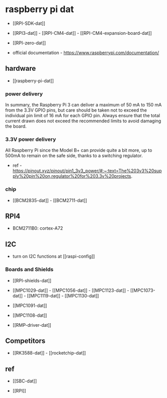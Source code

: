 
# raspberry pi dat 

- [[RPI-SDK-dat]]

- [[RPI3-dat]] - [[RPI-CM4-dat]] - [[RPI-CM4-expansion-board-dat]]

- [[RPI-zero-dat]]

- official documentation - https://www.raspberrypi.com/documentation/

## hardware 

- [[raspberry-pi-dat]]

### power delivery 

In summary, the Raspberry Pi 3 can deliver a maximum of 50 mA to 150 mA from the 3.3V GPIO pins, but care should be taken not to exceed the individual pin limit of 16 mA for each GPIO pin. Always ensure that the total current drawn does not exceed the recommended limits to avoid damaging the board.

### 3.3V power delivery 

All Raspberry Pi since the Model B+ can provide quite a bit more, up to 500mA to remain on the safe side, thanks to a switching regulator.

- ref - https://pinout.xyz/pinout/pin1_3v3_power/#:~:text=The%203v3%20supply%20pin%20on,regulator%20for%203.3v%20projects.


### chip 

- [[BCM2835-dat]] - [[BCM2711-dat]]


## RPI4 

- BCM2711B0: cortex-A72 

## I2C 

- turn on I2C functions at [[raspi-config]]





### Boards and Shields 

- [[RPI-shields-dat]]

- [[MPC1029-dat]] - [[MPC1056-dat]] - [[MPC1123-dat]] - [[MPC1073-dat]] - [[MPC1119-dat]] - [[MPC1130-dat]]

- [[MPC1091-dat]]

- [[MPC1108-dat]]

- [[RMP-driver-dat]]

## Competitors 

- [[RK3588-dat]] - [[rocketchip-dat]]

## ref 

- [[SBC-dat]]

- [[RPI]]